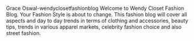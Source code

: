 #

Grace Oswal-wendyclosetfashionblog
Welcome to Wendy Closet Fashion Blog. Your Fashion Style is about to change.
This fashion blog will cover all aspects and day to day trends in terms of clothing and accessories, beauty tips, trends in various apparel markets, celebrity fashion choice and also street fashion.
